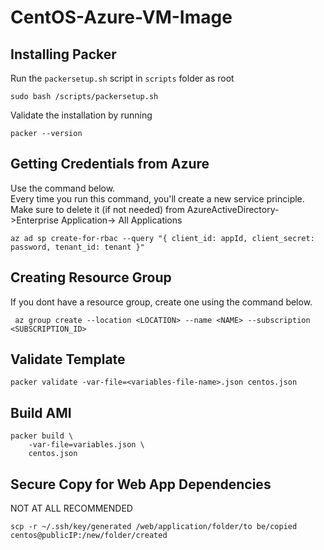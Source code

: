 # CentOS-Azure-VM-Image

## Installing Packer
Run the `packersetup.sh` script in `scripts` folder as root
```shell script
sudo bash /scripts/packersetup.sh
```
Validate the installation by running 
```shell script
packer --version
```

## Getting Credentials from Azure
Use the command below. \
Every time you run this command, you'll create a new service principle. \
Make sure to delete it (if not needed) from AzureActiveDirectory->Enterprise Application-> All Applications
```shell script
az ad sp create-for-rbac --query "{ client_id: appId, client_secret: password, tenant_id: tenant }"
```

## Creating Resource Group 
If you dont have a resource group, create one using the command below.
```shell script
 az group create --location <LOCATION> --name <NAME> --subscription <SUBSCRIPTION_ID>

```

## Validate Template
```
packer validate -var-file=<variables-file-name>.json centos.json
```

## Build AMI

```
packer build \
    -var-file=variables.json \
    centos.json
```

## Secure Copy for Web App Dependencies
NOT AT ALL RECOMMENDED
```
scp -r ~/.ssh/key/generated /web/application/folder/to be/copied centos@publicIP:/new/folder/created
```